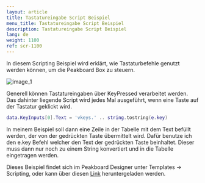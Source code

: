 ```yaml
---
layout: article
title: Tastatureingabe Script Beispiel
menu_title: Tastatureingabe Script Beispiel
description: Tastatureingabe Script Beispiel
lang: de
weight: 1100
ref: scr-1100
---
```

In diesem Scripting Beispiel wird erklärt, wie Tastaturbefehle genutzt werden können, um die Peakboard Box zu steuern.


![image_1](/assets/images/scripting/Scripting_Beispiele/KeyInputs.png)

Generell können Tastatureingaben über KeyPressed verarbeitet werden.
Das dahinter liegende Script wird jedes Mal ausgeführt, wenn eine Taste auf der Tastatur geklickt wird.

```lua
data.KeyInputs[0].Text = 'vkeys.' .. string.tostring(e.key)

```

In meinem Beispiel soll dann eine Zeile in der Tabelle mit dem Text befüllt werden, der von der gedrückten Taste übermittelt wird.
Dafür benutze ich den e.key Befehl welcher den Text der gedrückten Taste beinhaltet.
Dieser muss dann nur noch zu einem String konvertiert und in die Tabelle eingetragen werden.

Dieses Beispiel findet sich im Peakboard Designer unter Templates -> Scripting, oder kann über diesen [Link](https://github.com/Peakboard/CoolStuff/raw/master/Scripts/Key%20Inputs/KeyInputs.pbmx) heruntergeladen werden.

